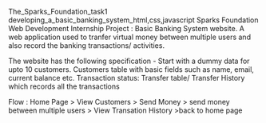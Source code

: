 
The_Sparks_Foundation_task1
developing_a_basic_banking_system_html,css,javascript
Sparks Foundation Web Development Internship Project : 
Basic Banking System website.
 A web application used to tranfer virtual money between multiple users and also record the banking transactions/ activities.

The website has the following specification - Start with a dummy data for upto 10 customers. 
Customers table with basic fields such as name, email, current balance etc.
 Transaction status: Transfer table/ Transfer History which records all the transactions

Flow : Home Page > View Customers > Send Money > send money between multiple users > View Transation History >back to home page
